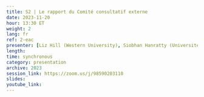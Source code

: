 ```yaml
---
title: S2 | Le rapport du Comité consultatif externe
date: 2023-11-20
hour: 13:30 ET
weight: 2
lang: fr
ref: 2-eac
presenter: [Liz Hill (Western University), Siobhan Hanratty (Université du Nouveau-Brunswick)]
length:
time: synchronous
category: presentation
archive: 2023
session_link: https://zoom.us/j/98590203110
slides:
youtube_link:
---
```

